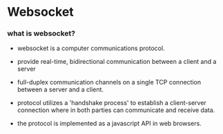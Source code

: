 # Websocket

### what is websocket?

- websocket is a computer communications protocol.

- provide real-time, bidirectional communication between a client and a server

- full-duplex communication channels on a single TCP connection between a server and a client.

- protocol utilizes a 'handshake process' to establish a client-server connection where in both parties can communicate and receive data.

- the protocol is implemented as a javascript API in web browsers.